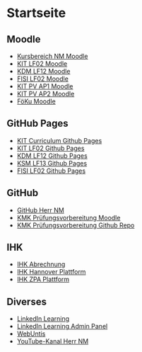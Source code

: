 # Startseite

## Moodle

- [Kursbereich NM Moodle](https://moodle.mm-bbs.de/moodle/course/index.php?categoryid=535)
- [KIT LF02 Moodle](https://moodle.mm-bbs.de/moodle/course/view.php?id=2733)
- [KDM LF12 Moodle](https://moodle.mm-bbs.de/moodle/course/view.php?id=2879)
- [FISI LF02 Moodle](https://moodle.mm-bbs.de/moodle/course/view.php?id=2734)
- [KIT PV AP1 Moodle](https://moodle.mm-bbs.de/moodle/course/view.php?id=2735)
- [KIT PV AP2 Moodle](https://moodle.mm-bbs.de/moodle/course/view.php?id=2736)
- [FöKu Moodle](https://moodle.mm-bbs.de/moodle/course/view.php?id=1883)

## GitHub Pages

- [KIT Curriculum Github Pages](https://herr-nm.github.io/MMBbS_KIT_Curriculum/)
- [KIT LF02 Github Pages](https://herr-nm.github.io/MMBbS_KIT_LF02)
- [KDM LF12 Github Pages](https://herr-nm.github.io/MMBbS_KDM_LF12)
- [KSM LF13 Github Pages](https://herr-nm.github.io/MMBbS_KSM_LF13)
- [FISI LF02 Github Pages](https://herr-nm.github.io/MMBbS_FISI_LF02)

## GitHub

- [GitHub Herr NM](https://github.com/herr-nm)
- [KMK Prüfungsvorbereitung Moodle]()
- [KMK Prüfungsvorbereitung Github Repo]()

## IHK

- [IHK Abrechnung](https://bildungs-service.gfi.ihk.de/spb-ui-service)
- [IHK Hannover Plattform](https://ihk-h.geht.digital/share/page/)
- [IHK ZPA Plattform]()

## Diverses

- [LinkedIn Learning](https://www.linkedin.com/learning/)
- [LinkedIn Learning Admin Panel](https://www.linkedin.com/learning-admin)
- [WebUntis](https://borys.webuntis.com/today)
- [YouTube-Kanal Herr NM](https://www.youtube.com/@herr-nm)